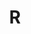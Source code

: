 ---
title: "R"
description: "this category contains notes for learning R"
slug: "R"
image: "012719_2241_ProsandCons1.png"
style:
    background: "#2a9d8f"
    color: "#fff"
---
